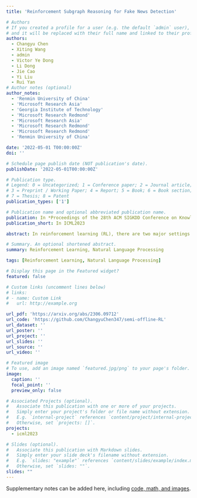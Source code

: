```yaml
---
title: 'Reinforcement Subgraph Reasoning for Fake News Detection'

# Authors
# If you created a profile for a user (e.g. the default `admin` user), write the username (folder name) here
# and it will be replaced with their full name and linked to their profile.
authors:
  - Changyu Chen
  - Xiting Wang
  - admin
  - Victor Ye Dong
  - Li Dong
  - Jie Cao
  - Yi Liu
  - Rui Yan
# Author notes (optional)
author_notes:
  - 'Renmin University of China'
  - 'Microsoft Research Asia'
  - 'Georgia Institute of Technology'
  - 'Microsoft Research Redmond'
  - 'Microsoft Research Asia'
  - 'Microsoft Research Redmond'
  - 'Microsoft Research Redmond'
  - 'Renmin University of China'

date: '2022-05-01 T00:00:00Z'
doi: ''

# Schedule page publish date (NOT publication's date).
publishDate: '2022-05-01T00:00:00Z'

# Publication type.
# Legend: 0 = Uncategorized; 1 = Conference paper; 2 = Journal article;
# 3 = Preprint / Working Paper; 4 = Report; 5 = Book; 6 = Book section;
# 7 = Thesis; 8 = Patent
publication_types: ['1']

# Publication name and optional abbreviated publication name.
publication: In *Proceedings of the 28th ACM SIGKDD Conference on Knowledge Discovery and Data Mining (ICML'23)*
publication_short: In ICML2023

abstract: In reinforcement learning (RL), there are two major settings for interacting with the environment --- online and offline. Online methods explore the environment at significant time cost, and offline methods efficiently obtain reward signals by sacrificing exploration capability.   We propose semi-offline RL, a novel paradigm that smoothly transits from offline to online settings, balances exploration capability and training cost, and provides a theoretical foundation for comparing different RL settings. Based on the semi-offline formulation, we present the RL setting that is optimal in terms of optimization cost, asymptotic error, and overfitting error bound. Extensive experiments show that our semi-offline approach is efficient and yields comparable or often better performance compared with state-of-the-art methods. Our code is available on <a href="https://github.com/ChangyuChen347/semi-offline-RL">GitHub</a>

# Summary. An optional shortened abstract.
summary: Reinforcement Learning, Natural Language Processing

tags: [Reinforcement Learning, Natural Language Processing]

# Display this page in the Featured widget?
featured: false

# Custom links (uncomment lines below)
# links:
# - name: Custom Link
#   url: http://example.org

url_pdf: 'https://arxiv.org/abs/2306.09712'
url_code: 'https://github.com/ChangyuChen347/semi-offline-RL'
url_dataset: ''
url_poster: ''
url_project: ''
url_slides: ''
url_source: ''
url_video: ''

# Featured image
# To use, add an image named `featured.jpg/png` to your page's folder.
image:
  caption: ''
  focal_point: ''
  preview_only: false

# Associated Projects (optional).
#   Associate this publication with one or more of your projects.
#   Simply enter your project's folder or file name without extension.
#   E.g. `internal-project` references `content/project/internal-project/index.md`.
#   Otherwise, set `projects: []`.
projects:
  - icml2023

# Slides (optional).
#   Associate this publication with Markdown slides.
#   Simply enter your slide deck's filename without extension.
#   E.g. `slides: "example"` references `content/slides/example/index.md`.
#   Otherwise, set `slides: ""`.
slides: ""
---
```


<!-- {{% callout note %}}
Click the _Cite_ button above to demo the feature to enable visitors to import publication metadata into their reference management software.
{{% /callout %}}

{{% callout note %}}
Create your slides in Markdown - click the _Slides_ button to check out the example.
{{% /callout %}} -->

Supplementary notes can be added here, including [code, math, and images](https://wowchemy.com/docs/writing-markdown-latex/).
